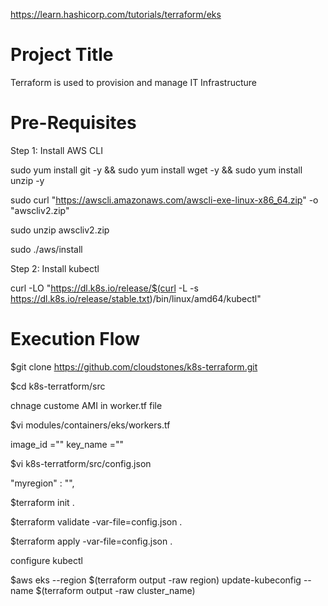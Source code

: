 https://learn.hashicorp.com/tutorials/terraform/eks

Project Title
=====================
Terraform is used to provision and manage IT Infrastructure

Pre-Requisites
============================
Step 1: Install AWS CLI

sudo yum install git -y && sudo yum install wget -y && sudo yum install unzip -y

sudo curl "https://awscli.amazonaws.com/awscli-exe-linux-x86_64.zip" -o "awscliv2.zip"

sudo unzip awscliv2.zip

sudo ./aws/install

Step 2: Install kubectl

curl -LO "https://dl.k8s.io/release/$(curl -L -s https://dl.k8s.io/release/stable.txt)/bin/linux/amd64/kubectl"


Execution Flow
=====================

$git clone https://github.com/cloudstones/k8s-terraform.git

$cd k8s-terratform/src

chnage custome AMI in worker.tf file

$vi modules/containers/eks/workers.tf

image_id =""
key_name =""

$vi k8s-terratform/src/config.json 

"myregion" : "",

$terraform init .

$terraform validate -var-file=config.json .

$terraform apply -var-file=config.json .

configure kubectl

$aws eks --region $(terraform output -raw region) update-kubeconfig --name $(terraform output -raw cluster_name)


